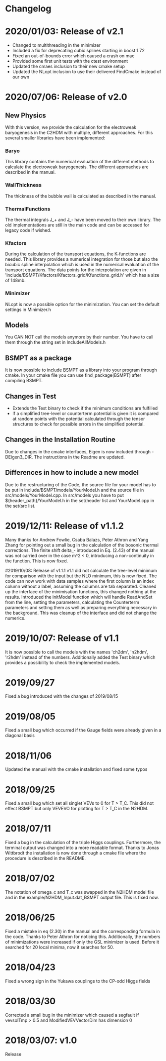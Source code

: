 <!--
SPDX-FileCopyrightText: 2021 Philipp Basler, Margarete Mühlleitner and Jonas Müller

SPDX-License-Identifier: GPL-3.0-or-later
-->

# Changelog

# 2020/01/03: Release of v2.1
- Changed to multithreading in the minimizer
- Included a fix for deprecating cubic splines starting in boost 1.72
- Fixed an out-of-bounds error which caused a crash on mac
- Provided some first unit tests with the ctest environment
- Updated the cmaes inclusion to their new cmake setup
- Updated the NLopt inclusion to use their delivered FindCmake instead of our own


# 2020/07/06: Release of v2.0

## New Physics

With this version, we provide the calculation for the electroweak baryogenesis in the C2HDM with multiple, different approaches.
For this several smaller libraries have been implemented:
### Baryo
This library contains the numerical evaluation of the different methods to calculate the electroweak baryogenesis. The different approaches are described in the manual.
### WallThickness
The thickness of the bubble wall is calculated as described in the manual.
### ThermalFunctions
The thermal integrals J_+ and J_- have been moved to their own library. The old implementations are still in the main code and can be accessed for legacy code if wished. 
### Kfactors
During the calculation of the transport equations, the K-functions are needed. This library provides a numerical integration for those but also the bicubic spline interpolation which is used in the numerical evaluation of the transport equations. The data points for the interpolation are given in 'include/BSMPT/Kfactors/Kfactors_grid/Kfunctions_grid.h' which has a size of 148mb.
### Minimizer
NLopt is now a possible option for the minimization. You can set the default settings in Minimizer.h 
## Models
You CAN NOT call the models anymore by their number. You have to call them through the string set in IncludeAllModels.h
	
## BSMPT as a package
It is now possible to include BSMPT as a library into your program through cmake. In your cmake file you can use find_package(BSMPT) after compiling BSMPT.

## Changes in Test
* Extends the Test binary to check if the minimum conditions are fulfilled
* If a simplified tree-level or counterterm potential is given it is compared at random points with the potential calculated through the tensor structures to check for possible errors in the simplified potential.

## Changes in the Installation Routine
Due to changes in the cmake interfaces, Eigen is now included through -DEigen3_DIR. The instructions in the Readme are updated.


## Differences in how to include a new model
Due to the restructuring of the Code, the source file for your model has to be put in include/BSMPT/models/YourModel.h and the source file in src/models/YourModel.cpp. In src/models you have to put ${header_path}/YourModel.h in the set(header list and YourModel.cpp in the set(src list. 
	
    
# 2019/12/11: Release of v1.1.2
Many thanks for Andrew Fowlie, Csaba Balazs, Peter Athron and Yang Zhang for pointing out a small bug in the calculation of the bosonic thermal corrections. The finite shift delta_- introduced in Eq. (2.43) of the manual was not carried over in the case m^2 < 0, introducing a non-continuity in the function. This is now fixed.

#2019/10/08: Release of v1.1.1
v1.1 did not calculate the tree-level minimum for comparison with the input but the NLO minimum, this is now fixed.
The code can now work with data samples where the first column is an index column without a label, assuming the columns are tab separated.
Cleaned up the interface of the minimisation functions, this changed nothing at the results.
Introduced the initModel function which will handle ReadAndSet from the line, setting the parameters, calculating the Counterterm parameters and setting them as well as preparing everything necessary in the background. This was cleanup of the interface and did not change the numerics. 

# 2019/10/07: Release of v1.1
It is now possible to call the models with the names 'ch2dm', 'n2hdm', 'r2hdm' instead of the numbers. Additionally added the Test binary which provides a possibility to check the implemented models.

# 2019/09/27
Fixed a bug introduced with the changes of 2019/08/15

# 2019/08/05
Fixed a small bug which occurred if the Gauge fields were already given in a diagonal basis

# 2018/11/06
Updated the manual with the cmake installation and fixed some typos

# 2018/09/25
Fixed a small bug which set all singlet VEVs to 0 for T > T_C. This did not effect BSMPT but only VEVEVO for plotting for T > T_C in the N2HDM.
# 2018/07/11
Fixed a bug in the calculation of the triple Higgs couplings. Furthermore, the terminal output was changed into a more readable format. Thanks to Jonas Wittbrodt the installation is now done through a cmake file where the procedure is described in the README.
# 2018/07/02
The notation of omega_c and T_c was swapped in the N2HDM model file and in the example/N2HDM_Input.dat_BSMPT output file. This is fixed now.
# 2018/06/25
Fixed a mistake in eq (2.30) in the manual and the corresponding formula in the code. Thanks to Peter Athron for noticing this. Additionally, the numbers of minimizations were increased if only the GSL minimizer is used. Before it searched for 20 local minima, now it searches for 50. 
# 2018/04/23
Fixed a wrong sign in the Yukawa couplings to the CP-odd Higgs fields
# 2018/03/30
Corrected a small bug in the minimizer which caused a segfault if vevsolTmp > 0.5 and ModifiedVEVVectorDim has dimension 0
# 2018/03/07: v1.0
Release 
